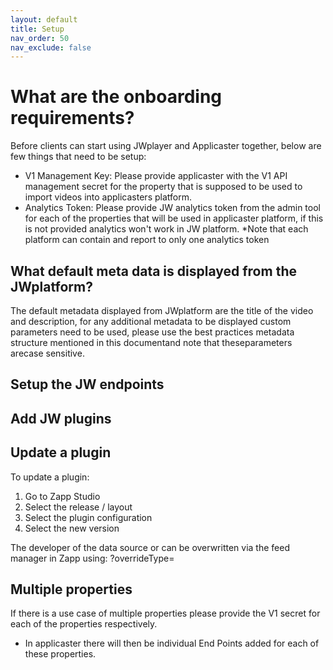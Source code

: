 ```yaml
---
layout: default
title: Setup
nav_order: 50
nav_exclude: false
---
```


# What are the onboarding requirements?
Before clients can start using JWplayer and Applicaster together, below are few things that need to be setup:
- V1 Management Key: Please provide applicaster with the V1 API management secret for the property that is supposed to be used to import videos into applicasters platform. 
- Analytics Token: Please provide JW analytics token from the admin tool for each of the properties that will be used in applicaster platform, if this is not provided analytics won't work in JW platform. *Note that each platform can contain and report to only one analytics token

## What default meta data is displayed from the JWplatform?
The default metadata displayed from JWplatform are the title of the video and description, for any additional metadata to be displayed custom parameters need to be used, please use the best practices metadata structure mentioned in this documentand note that theseparameters arecase sensitive.

## Setup the JW endpoints

## Add JW plugins

## Update a plugin
To update a plugin:
1. Go to Zapp Studio
1. Select the release / layout
1. Select the plugin configuration
1. Select the new version 

The developer of the data source or can be overwritten via the feed manager in Zapp using: ?overrideType=<new type>

## Multiple properties 
If there is a use case of multiple properties please provide the V1 secret for each of the properties respectively.
- In applicaster there will then be individual End Points added for each of these properties.
